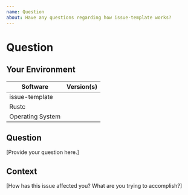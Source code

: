 ```yaml
---
name: Question
about: Have any questions regarding how issue-template works?
---
```


# Question
## Your Environment
| Software         | Version(s) |
| ---------------- | ---------- |
| issue-template      |
| Rustc            |
| Operating System |

## Question
[Provide your question here.]

## Context
[How has this issue affected you? What are you trying to accomplish?]
